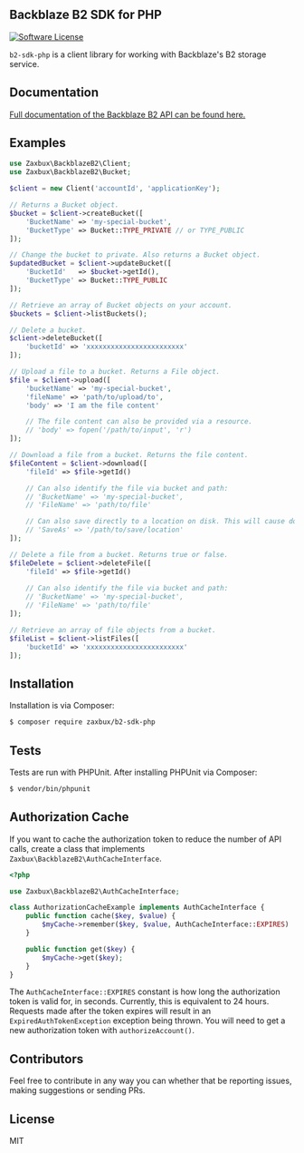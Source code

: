 ## Backblaze B2 SDK for PHP
[![Software License](https://img.shields.io/badge/license-MIT-brightgreen.svg?style=flat-square)](LICENSE.md)

`b2-sdk-php` is a client library for working with Backblaze's B2 storage service.

## Documentation

[Full documentation of the Backblaze B2 API can be found here.](https://www.backblaze.com/b2/docs/index.html)

## Examples

```php
use Zaxbux\BackblazeB2\Client;
use Zaxbux\BackblazeB2\Bucket;

$client = new Client('accountId', 'applicationKey');

// Returns a Bucket object.
$bucket = $client->createBucket([
	'BucketName' => 'my-special-bucket',
	'BucketType' => Bucket::TYPE_PRIVATE // or TYPE_PUBLIC
]);

// Change the bucket to private. Also returns a Bucket object.
$updatedBucket = $client->updateBucket([
	'BucketId'   => $bucket->getId(),
	'BucketType' => Bucket::TYPE_PUBLIC
]);

// Retrieve an array of Bucket objects on your account.
$buckets = $client->listBuckets();

// Delete a bucket.
$client->deleteBucket([
	'bucketId' => 'xxxxxxxxxxxxxxxxxxxxxxxx'
]);

// Upload a file to a bucket. Returns a File object.
$file = $client->upload([
	'bucketName' => 'my-special-bucket',
	'fileName' => 'path/to/upload/to',
	'body' => 'I am the file content'

	// The file content can also be provided via a resource.
	// 'body' => fopen('/path/to/input', 'r')
]);

// Download a file from a bucket. Returns the file content.
$fileContent = $client->download([
	'fileId' => $file->getId()

	// Can also identify the file via bucket and path:
	// 'BucketName' => 'my-special-bucket',
	// 'FileName' => 'path/to/file'

	// Can also save directly to a location on disk. This will cause download() to not return file content.
	// 'SaveAs' => '/path/to/save/location'
]);

// Delete a file from a bucket. Returns true or false.
$fileDelete = $client->deleteFile([
	'fileId' => $file->getId()
	
	// Can also identify the file via bucket and path:
	// 'BucketName' => 'my-special-bucket',
	// 'FileName' => 'path/to/file'
]);

// Retrieve an array of file objects from a bucket.
$fileList = $client->listFiles([
	'bucketId' => 'xxxxxxxxxxxxxxxxxxxxxxxx'
]);
```

## Installation

Installation is via Composer:

```bash
$ composer require zaxbux/b2-sdk-php
```

## Tests

Tests are run with PHPUnit. After installing PHPUnit via Composer:

```bash
$ vendor/bin/phpunit
```

## Authorization Cache

If you want to cache the authorization token to reduce the number of API calls, create a class that implements `Zaxbux\BackblazeB2\AuthCacheInterface`.

```php
<?php

use Zaxbux\BackblazeB2\AuthCacheInterface;

class AuthorizationCacheExample implements AuthCacheInterface {
	public function cache($key, $value) {
		$myCache->remember($key, $value, AuthCacheInterface::EXPIRES)
	}

	public function get($key) {
		$myCache->get($key);
	}
}
```

The `AuthCacheInterface::EXPIRES` constant is how long the authorization token is valid for, in seconds. Currently, this is equivalent to 24 hours. Requests made after the token expires will result in an `ExpiredAuthTokenException` exception being thrown. You will need to get a new authorization token with `authorizeAccount()`.

## Contributors

Feel free to contribute in any way you can whether that be reporting issues, making suggestions or sending PRs.

## License

MIT
